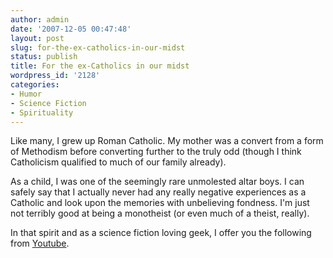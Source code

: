 ```yaml
---
author: admin
date: '2007-12-05 00:47:48'
layout: post
slug: for-the-ex-catholics-in-our-midst
status: publish
title: For the ex-Catholics in our midst
wordpress_id: '2128'
categories:
- Humor
- Science Fiction
- Spirituality
---
```

Like many, I grew up Roman Catholic. My mother was a convert from a form of Methodism before converting further to the truly odd (though I think Catholicism qualified to much of our family already).

As a child, I was one of the seemingly rare unmolested altar boys. I can safely say that I actually never had any really negative experiences as a Catholic and look upon the memories with unbelieving fondness. I'm just not terribly good at being a monotheist (or even much of a theist, really).

In that spirit and as a science fiction loving geek, I offer you the following from <a href="http://www.youtube.com/watch?v=cQ9sJVJMiYM">Youtube</a>.
